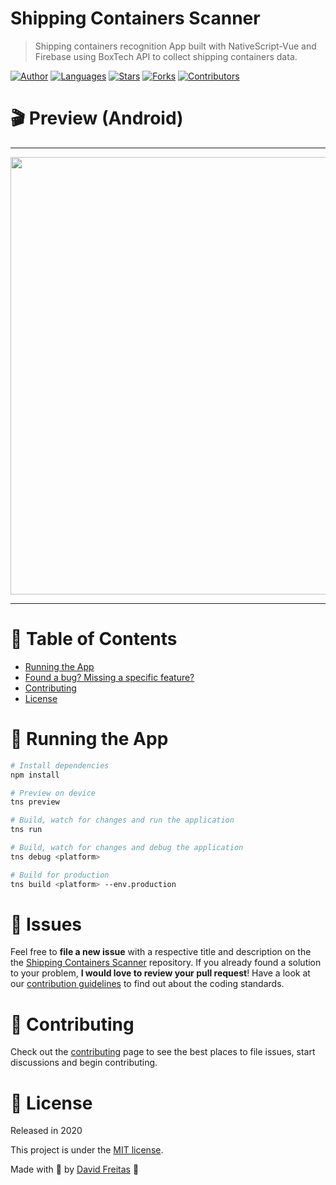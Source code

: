 # Shipping Containers Scanner

> Shipping containers recognition App built with NativeScript-Vue and Firebase using BoxTech API to collect shipping containers data.

[![Author](https://img.shields.io/badge/author-DavidFreitas-049c88?style=flat-square)](https://github.com/davidwlfreitas)
[![Languages](https://img.shields.io/github/languages/count/davidwlfreitas/shipping-containers?color=%23049c88&style=flat-square)](#)
[![Stars](https://img.shields.io/github/stars/davidwlfreitas/shipping-containers?color=049c88&style=flat-square)](https://github.com/davidwlfreitas/shipping-containers/stargazers)
[![Forks](https://img.shields.io/github/forks/davidwlfreitas/shipping-containers?color=%23049c88&style=flat-square)](https://github.com/davidwlfreitas/shipping-containers/network/members)
[![Contributors](https://img.shields.io/github/contributors/davidwlfreitas/shipping-containers?color=049c88&style=flat-square)](https://github.com/davidwlfreitas/shipping-containers/graphs/contributors)

# :clapper: Preview (Android)

---

<p align="center">
    <img src="preview.gif" width="700"/>
</p>

---

# :pushpin: Table of Contents

* [Running the App](#tophat-running-the-app)
* [Found a bug? Missing a specific feature?](#bug-issues)
* [Contributing](#tada-contributing)
* [License](#closed_book-license)

# :tophat: Running the App

```bash
# Install dependencies
npm install

# Preview on device
tns preview

# Build, watch for changes and run the application
tns run

# Build, watch for changes and debug the application
tns debug <platform>

# Build for production
tns build <platform> --env.production

```

# :bug: Issues

Feel free to **file a new issue** with a respective title and description on the the [Shipping Containers Scanner](https://github.com/davidwlfreitas/shipping-containers/issues) repository. If you already found a solution to your problem, **I would love to review your pull request**! Have a look at our [contribution guidelines](https://github.com/davidwlfreitas/shipping-containers/blob/master/CONTRIBUTING.md) to find out about the coding standards.

# :tada: Contributing

Check out the [contributing](https://github.com/davidwlfreitas/shipping-containers/blob/master/CONTRIBUTING.md) page to see the best places to file issues, start discussions and begin contributing.

# :closed_book: License

Released in 2020

This project is under the [MIT license](https://github.com/davidwlfreitas/shipping-containers/blob/master/LICENSE).

Made with :beers: by [David Freitas](https://github.com/davidwlfreitas) :8ball: